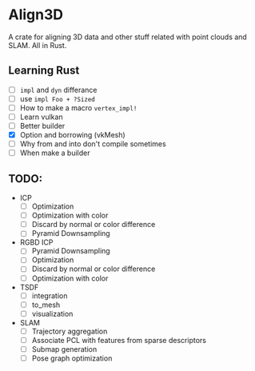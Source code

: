 # Align3D

A crate for aligning 3D data and other stuff related with point clouds and SLAM. All in Rust.


## Learning Rust

* [ ] `impl` and `dyn` differance 
* [ ] use `impl Foo + ?Sized`
* [ ] How to make a macro `vertex_impl!`
* [ ] Learn vulkan
* [ ] Better builder
* [x] Option and borrowing (vkMesh)
* [ ] Why from and into don't compile sometimes
* [ ] When make a builder

## TODO:

* ICP
    * [ ] Optimization
    * [ ] Optimization with color
    * [ ] Discard by normal or color difference
    * [ ] Pyramid Downsampling
* RGBD ICP
    * [ ] Pyramid Downsampling
    * [ ] Optimization
    * [ ] Discard by normal or color difference
    * [ ] Optimization with color
* TSDF 
    * [ ] integration
    * [ ] to_mesh
    * [ ] visualization
* SLAM
    * [ ] Trajectory aggregation
    * [ ] Associate PCL with features from sparse descriptors
    * [ ] Submap generation
    * [ ] Pose graph optimization
